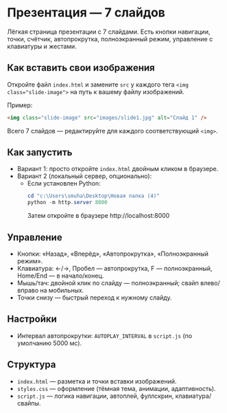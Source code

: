 # Презентация — 7 слайдов

Лёгкая страница презентации с 7 слайдами. Есть кнопки навигации, точки, счётчик, автопрокрутка, полноэкранный режим, управление с клавиатуры и жестами.

## Как вставить свои изображения
Откройте файл `index.html` и замените `src` у каждого тега `<img class="slide-image">` на путь к вашему файлу изображений.

Пример:
```html
<img class="slide-image" src="images/slide1.jpg" alt="Слайд 1" />
```

Всего 7 слайдов — редактируйте для каждого соответствующий `<img>`.

## Как запустить
- Вариант 1: просто откройте `index.html` двойным кликом в браузере.
- Вариант 2 (локальный сервер, опционально):
  - Если установлен Python:
    ```powershell
    cd "c:\Users\smuha\Desktop\Новая папка (4)"
    python -m http.server 8000
    ```
    Затем откройте в браузере http://localhost:8000

## Управление
- Кнопки: «Назад», «Вперёд», «Автопрокрутка», «Полноэкранный режим».
- Клавиатура: ←/→, Пробел — автопрокрутка, F — полноэкранный, Home/End — в начало/конец.
- Мышь/тач: двойной клик по слайду — полноэкранный; свайп влево/вправо на мобильных.
- Точки снизу — быстрый переход к нужному слайду.

## Настройки
- Интервал автопрокрутки: `AUTOPLAY_INTERVAL` в `script.js` (по умолчанию 5000 мс).

## Структура
- `index.html` — разметка и точки вставки изображений.
- `styles.css` — оформление (тёмная тема, анимации, адаптивность).
- `script.js` — логика навигации, автоплей, фуллскрин, клавиатура/свайпы.

